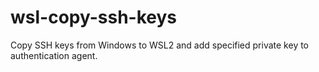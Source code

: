 # wsl-copy-ssh-keys
Copy SSH keys from Windows to WSL2 and add specified private key to authentication agent.
